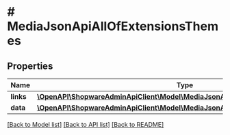 # # MediaJsonApiAllOfExtensionsThemes

## Properties

Name | Type | Description | Notes
------------ | ------------- | ------------- | -------------
**links** | [**\OpenAPI\ShopwareAdminApiClient\Model\MediaJsonApiAllOfExtensionsThemesLinks**](MediaJsonApiAllOfExtensionsThemesLinks.md) |  | [optional]
**data** | [**\OpenAPI\ShopwareAdminApiClient\Model\MediaJsonApiAllOfExtensionsThemesData[]**](MediaJsonApiAllOfExtensionsThemesData.md) |  | [optional]

[[Back to Model list]](../../README.md#models) [[Back to API list]](../../README.md#endpoints) [[Back to README]](../../README.md)
